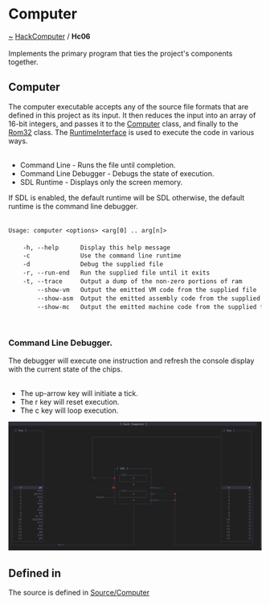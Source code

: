 <a id="computer"></a>
<h1>Computer</h1>
<a id="a01594"></a>
<a href="https://github.com/CharlesCarley/HackComputer#~">~</a>
<a href="index.md#index">HackComputer</a>
<span class="inline-text">/</span>
<span class="bold-text"><b>Hc06</b></span>
<br/>
<br/>
<span class="inline-text">Implements the primary program that ties the project&apos;s components together.</span>
<a id="computer"></a>
<h2>Computer</h2>
<span class="inline-text">The computer executable accepts any of the source file formats that are defined in this project as its input. It then reduces the input into an array of 16-bit integers, and passes it to the </span>
<a href="a00919.md#computer">Computer</a>
<span class="inline-text"> class, and finally to the </span>
<a href="a01133.md#rom32">Rom32</a>
<span class="inline-text"> class. The </span>
<a href="a01233.md#runtimeinterface">RuntimeInterface</a>
<span class="inline-text"> is used to execute the code in various ways. </span>
<br/>
<br/>
<ul>
<li><span class="inline-text">Command Line - Runs the file until completion.</span>
</li>
<li><span class="inline-text">Command Line Debugger - Debugs the state of execution.</span>
</li>
<li><span class="inline-text">SDL Runtime - Displays only the screen memory.</span>
</li>
</ul>
<span class="inline-text">If SDL is enabled, the default runtime will be SDL otherwise, the default runtime is the command line debugger.</span>
<br/>
<br/>

```txt
Usage: computer <options> <arg[0] .. arg[n]>

    -h, --help      Display this help message
    -c              Use the command line runtime
    -d              Debug the supplied file
    -r, --run-end   Run the supplied file until it exits
    -t, --trace     Output a dump of the non-zero portions of ram
        --show-vm   Output the emitted VM code from the supplied file
        --show-asm  Output the emitted assembly code from the supplied file
        --show-mc   Output the emitted machine code from the supplied file
```
<br/>
<a id="command-line-debugger."></a>
<h3>Command Line Debugger.</h3>
<span class="inline-text">The debugger will execute one instruction and refresh the console display with the current state of the chips. </span>
<br/>
<br/>
<ul>
<li><span class="inline-text">The up-arrow key will initiate a tick.</span>
</li>
<li><span class="inline-text">The r key will reset execution.</span>
</li>
<li><span class="inline-text">The c key will loop execution.</span>
</li>
</ul>
<img src="../images/Debugger.png"/><a id="a01594_1hc06defined"></a>
<a id="defined-in"></a>
<h2>Defined in</h2>
<span class="inline-text">The source is defined in </span>
<a href="../../Source/Computer#source-computer">Source/Computer</a>
<br/>
</div>
</div>
</body>
</html>
